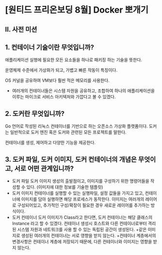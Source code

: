 # [원티드 프리온보딩 8월] Docker 뽀개기

## II. 사전 미션

## 1. 컨테이너 기술이란 무엇입니까?

애플리케이션 실행에 필요한 모든 요소들을 하나로 패키징 하는 기술을 뜻한다.

운영체제 수준에서 가상화가 되고,  가볍고 빠른 작동이 특징이다.

OS 커널을 공유하여 VM보다 훨씬 적은 메모리를 사용한다.

+ 여러개의 컨테이너들은 시스템 자원을 공유하고, 조합하여 하나의 애플리케이션을 이루는 마이크로 서비스 아키텍처와 가깝다고 볼 수 있겠다.

## 2. 도커란 무엇입니까?

Go 언어로 작성된 리눅스 컨테이너를 기반으로 하는 오픈소스 가상화 플랫폼이다. 도커는 일반적으로 도커 엔진 혹은 도커와 관련된 모든 프로젝트를 말한다.

컨테이너를 생성, 제어하고 다양한 기능을 제공한다.

## 3. 도커 파일, 도커 이미지, 도커 컨테이너의 개념은 무엇이고, 서로 어떤 관계입니까?

- 도커 파일
도커 이미지 생성의 출발점이고, 이미지를 구성하기 위한 명령어들을 작성할 수 있다. (이미지에 대한 정보를 기술한 템플릿)
- 도커 이미지
컨테이너를 실행할 수 있는 실행파일, 설정 값들을 가지고 있고,
컨테이너에 이미지를 담아 실행하면 해당 프로세스가 동작한다.
이미지는 여러개의 레이어로 구성되어있고, 추가적인 구성/확장이 필요한
경우 새로운 레이어를 추가하는 방식이다.
- 도커 컨테이너
도커 이미지가 Class라고 한다면, 도커 컨테이너는 해당 클래스의 Instance
라고 할 수 있겠다.
컨테이너 생성시 호스트와 다른 컨테이너로부터 격리된 시스템 자원과 네트워크를 사용 할 수 있는 독립된 공간이 생성된다.
+같은 이미지로 생성된 여러개의 컨테이너는 서로 영향을 받지 않는다.
+컨테이너 계층에서의 변경사항은 컨테이너 계층에 저장되기 때문에,
   다른 컨테이너와 이미지는 영향을 받지 않는다.